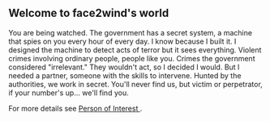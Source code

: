 ## Welcome to face2wind's world

You are being watched. The government has a secret system, a machine that spies on you every hour of every day. I know because I built it. I designed the machine to detect acts of terror but it sees everything. Violent crimes involving ordinary people, people like you. Crimes the government considered "irrelevant." They wouldn't act, so I decided I would. But I needed a partner, someone with the skills to intervene. Hunted by the authorities, we work in secret. You'll never find us, but victim or perpetrator, if your number's up... we'll find you.

For more details see [Person of Interest ](http://www.imdb.com/title/tt1839578/?ref_=ttqt_qt_tt).
